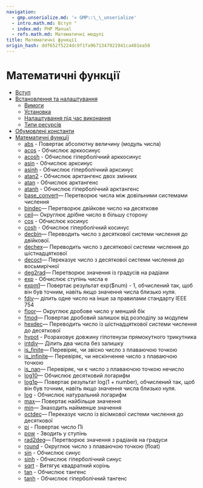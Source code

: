 ```yaml
---
navigation:
  - gmp.unserialize.md: '« GMP::\_\_unserialize'
  - intro.math.md: Вступ "
  - index.md: PHP Manual
  - refs.math.md: Математичні модулі
title: Математичні функції
origin_hash: ddf652f5224dc9f1fa9671347921941ca401ea50
---
```

# Математичні функції

-   [Вступ](intro.math.md)
-   [Встановлення та налаштування](math.setup.md)
    -   [Вимоги](math.requirements.md)
    -   [Установка](math.installation.md)
    -   [Налаштування під час виконання](math.configuration.md)
    -   [Типи ресурсів](math.resources.md)
-   [Обумовлені константи](math.constants.md)
-   [Математичні функції](ref.math.md)
    -   [abs](function.abs.md) \- Повертає абсолютну величину (модуль числа)
    -   [acos](function.acos.md) \- Обчислює арккосинус
    -   [acosh](function.acosh.md) \- Обчислює гіперболічний арккосинус
    -   [asin](function.asin.md) \- Обчислює арксинус
    -   [asinh](function.asinh.md) \- Обчислює гіперболічний арксинус
    -   [atan2](function.atan2.md) \- Обчислює арктангенс двох змінних
    -   [atan](function.atan.md) \- Обчислює арктангенс
    -   [atanh](function.atanh.md) \- Обчислює гіперболічний арктангенс
    -   [base\_convert](function.base-convert.md)— Перетворює числа між довільними системами числення
    -   [bindec](function.bindec.md)— Перетворює двійкове число на десяткове
    -   [ceil](function.ceil.md)— Округлює дрібне число в більшу сторону
    -   [cos](function.cos.md) \- Обчислює косинус
    -   [cosh](function.cosh.md) \- Обчислює гіперболічний косинус
    -   [decbin](function.decbin.md)— Переводить число з десяткової системи числення до двійкової.
    -   [dechex](function.dechex.md)— Переводить число з десяткової системи числення до шістнадцяткової
    -   [decoct](function.decoct.md)— Переказує число з десяткової системи числення до восьмирічної
    -   [deg2rad](function.deg2rad.md)— Перетворює значення із градусів на радіани
    -   [exp](function.exp.md) \- Обчислює ступінь числа e
    -   [expm1](function.expm1.md)— Повертає результат exp($num) - 1, обчислений так, щоб він був точним, навіть якщо значення числа близько нуля.
    -   [fdiv](function.fdiv.md)— ділить одне число на інше за правилами стандарту IEEE 754
    -   [floor](function.floor.md)— Округлює дробове число у менший бік
    -   [fmod](function.fmod.md)— Повертає дробовий залишок від розподілу за модулем
    -   [hexdec](function.hexdec.md)— Переводить число із шістнадцяткової системи числення до десяткової
    -   [hypot](function.hypot.md) \- Розраховує довжину гіпотенузи прямокутного трикутника
    -   [intdiv](function.intdiv.md)— Ділить два числа без залишку
    -   [is\_finite](function.is-finite.md)— Перевіряє, чи звісно число з плаваючою точкою
    -   [is\_infinite](function.is-infinite.md)— Перевіряє, чи нескінченне число з плаваючою точкою
    -   [is\_nan](function.is-nan.md)— Перевіряє, чи є число з плаваючою точкою нечисло
    -   [log10](function.log10.md)— Обчислює десятковий логарифм
    -   [log1p](function.log1p.md)— Повертає результат log(1 + number), обчислений так, щоб він був точним, навіть якщо значення числа близько нуля.
    -   [log](function.log.md) \- Обчислює натуральний логарифм
    -   [max](function.max.md)— Повертає найбільше значення
    -   [min](function.min.md)— Знаходить найменше значення
    -   [octdec](function.octdec.md)— Переказує число із вісімкової системи числення до десяткової
    -   [pi](function.pi.md) \- Повертає число Пі
    -   [pow](function.pow.md) \- Зводить у ступінь
    -   [rad2deg](function.rad2deg.md)— Перетворює значення з радіанів на градуси
    -   [round](function.round.md) \- Округлює число з плаваючою точкою (float)
    -   [sin](function.sin.md) \- Обчислює синус
    -   [sinh](function.sinh.md) \- Обчислює гіперболічний синус
    -   [sqrt](function.sqrt.md) \- Витягує квадратний корінь
    -   [tan](function.tan.md) \- Обчислює тангенс
    -   [tanh](function.tanh.md) \- Обчислює гіперболічний тангенс
